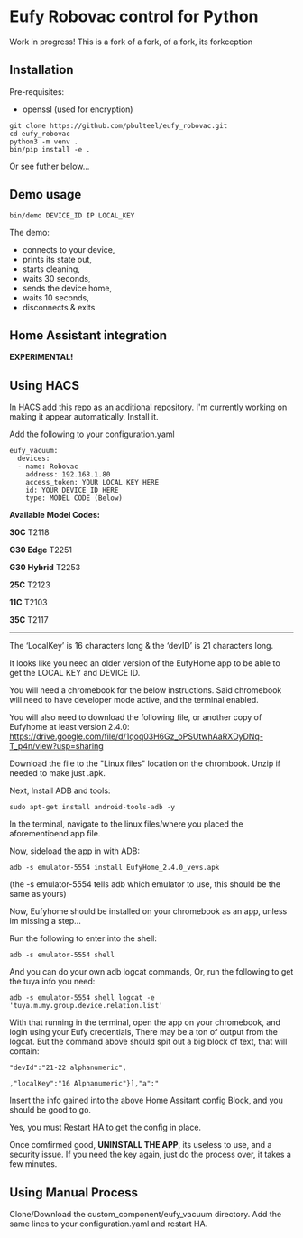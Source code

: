 # Eufy Robovac control for Python

Work in progress! This is a fork of a fork, of a fork, its forkception

## Installation
Pre-requisites:
* openssl (used for encryption)

```
git clone https://github.com/pbulteel/eufy_robovac.git
cd eufy_robovac
python3 -m venv .
bin/pip install -e .
```
Or see futher below...

## Demo usage
```
bin/demo DEVICE_ID IP LOCAL_KEY
```

The demo:
* connects to your device,
* prints its state out,
* starts cleaning,
* waits 30 seconds,
* sends the device home,
* waits 10 seconds,
* disconnects & exits

## Home Assistant integration

**EXPERIMENTAL!**

## Using HACS
In HACS add this repo as an additional repository. I'm currently working on making it appear automatically. Install it. 

Add the following to your configuration.yaml
```
eufy_vacuum:
  devices:
  - name: Robovac
    address: 192.168.1.80
    access_token: YOUR LOCAL KEY HERE
    id: YOUR DEVICE ID HERE
    type: MODEL CODE (Below)
```

**Available Model Codes:**

**30C** T2118 

**G30 Edge** T2251 

**G30 Hybrid** T2253 

**25C** T2123 

**11C** T2103 
   
**35C** T2117 

---

The ‘LocalKey’ is 16 characters long & the ‘devID’ is 21 characters long.

It looks like you need an older version of the EufyHome app to be able to get the LOCAL KEY and DEVICE ID. 

<Update with somewhat accurate instructions to gain the required info>
  
  
  You will need a chromebook for the below instructions. Said chromebook will need to have developer mode active, and the terminal enabled.
  
  You will also need to download the following file, or another copy of Eufyhome at least version 2.4.0: https://drive.google.com/file/d/1qoq03H6Gz_oPSUtwhAaRXDyDNq-T_p4n/view?usp=sharing
  
  Download the file to the "Linux files" location on the chrombook. Unzip if needed to make just .apk.
  
  Next, Install ADB and tools:
  
  ```sudo apt-get install android-tools-adb -y```
  
  In the terminal, navigate to the linux files/where you placed the aforementioend app file.
  
  Now, sideload the app in with ADB:
  
  ``` adb -s emulator-5554 install EufyHome_2.4.0_vevs.apk ```
  
  (the -s emulator-5554 tells adb which emulator to use, this should be the same as yours)
  
  
  Now, Eufyhome should be installed on your chromebook as an app, unless im missing a step...
  
  Run the following to enter into the shell:
  
  ```adb -s emulator-5554 shell```
  
  And you can do your own adb logcat commands, Or, run the following to get the tuya info you need:
  
 ``` adb -s emulator-5554 shell logcat -e 'tuya.m.my.group.device.relation.list' ```
  
  
  With that running in the terminal, open the app on your chromebook, and login using your Eufy credentials, There may be a ton of output from the logcat. But the command above should spit out a big block of text, that will contain:
  
  ```"devId":"21-22 alphanumeric",```
  
  ```,"localKey":"16 Alphanumeric"}],"a":"```
  
  Insert the info gained into the above Home Assitant config Block, and you should be good to go.
  


Yes, you must Restart HA to get the config in place.
  
  
 Once comfirmed good, **UNINSTALL THE APP**, its useless to use, and a security issue. If you need the key again, just do the process over, it takes a few minutes.
  

## Using Manual Process

Clone/Download the custom_component/eufy_vacuum directory. Add the same lines to your configuration.yaml and restart HA.
